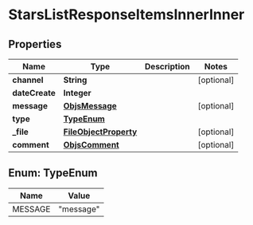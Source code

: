 

# StarsListResponseItemsInnerInner


## Properties

| Name | Type | Description | Notes |
|------------ | ------------- | ------------- | -------------|
|**channel** | **String** |  |  [optional] |
|**dateCreate** | **Integer** |  |  |
|**message** | [**ObjsMessage**](ObjsMessage.md) |  |  [optional] |
|**type** | [**TypeEnum**](#TypeEnum) |  |  |
|**_file** | [**FileObjectProperty**](FileObjectProperty.md) |  |  [optional] |
|**comment** | [**ObjsComment**](ObjsComment.md) |  |  [optional] |



## Enum: TypeEnum

| Name | Value |
|---- | -----|
| MESSAGE | &quot;message&quot; |



